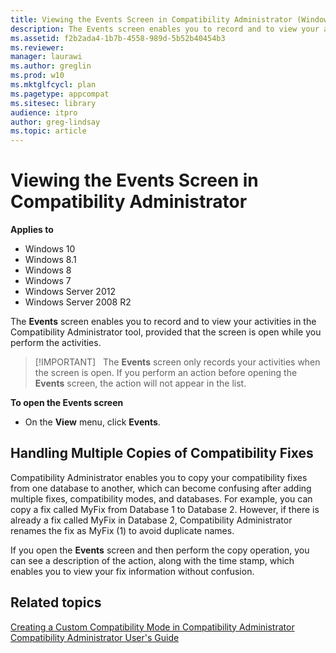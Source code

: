 ```yaml
---
title: Viewing the Events Screen in Compatibility Administrator (Windows 10)
description: The Events screen enables you to record and to view your activities in the Compatibility Administrator tool, provided that the screen is open while you perform the activities.
ms.assetid: f2b2ada4-1b7b-4558-989d-5b52b40454b3
ms.reviewer: 
manager: laurawi
ms.author: greglin
ms.prod: w10
ms.mktglfcycl: plan
ms.pagetype: appcompat
ms.sitesec: library
audience: itpro
author: greg-lindsay
ms.topic: article
---
```


# Viewing the Events Screen in Compatibility Administrator


**Applies to**

-   Windows 10
-   Windows 8.1
-   Windows 8
-   Windows 7
-   Windows Server 2012
-   Windows Server 2008 R2

The **Events** screen enables you to record and to view your activities in the Compatibility Administrator tool, provided that the screen is open while you perform the activities.

>[!IMPORTANT]  
>The **Events** screen only records your activities when the screen is open. If you perform an action before opening the **Events** screen, the action will not appear in the list.

 

**To open the Events screen**

- On the **View** menu, click **Events**.

## Handling Multiple Copies of Compatibility Fixes


Compatibility Administrator enables you to copy your compatibility fixes from one database to another, which can become confusing after adding multiple fixes, compatibility modes, and databases. For example, you can copy a fix called MyFix from Database 1 to Database 2. However, if there is already a fix called MyFix in Database 2, Compatibility Administrator renames the fix as MyFix (1) to avoid duplicate names.

If you open the **Events** screen and then perform the copy operation, you can see a description of the action, along with the time stamp, which enables you to view your fix information without confusion.

## Related topics
[Creating a Custom Compatibility Mode in Compatibility Administrator](creating-a-custom-compatibility-mode-in-compatibility-administrator.md)<br>
[Compatibility Administrator User's Guide](compatibility-administrator-users-guide.md)